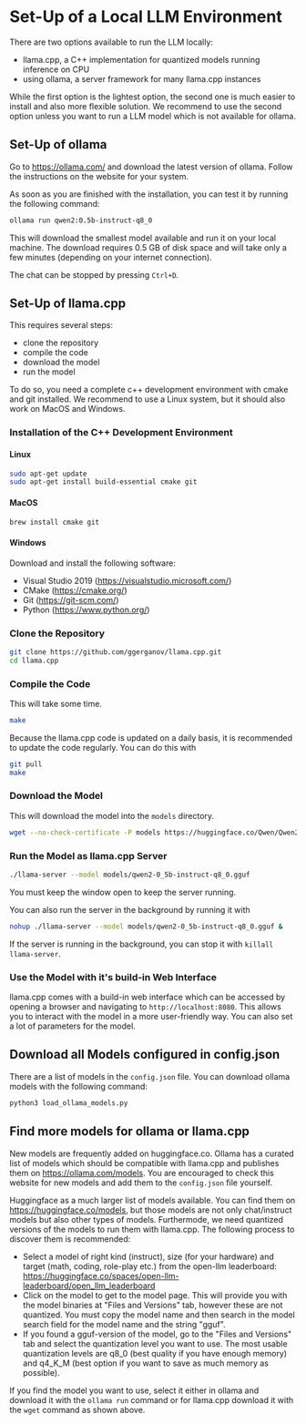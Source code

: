 # Set-Up of a Local LLM Environment

There are two options available to run the LLM locally:
- llama.cpp, a C++ implementation for quantized models running inference on CPU
- using ollama, a server framework for many llama.cpp instances

While the first option is the lightest option, the second one is much easier to install
and also more flexible solution. We recommend to use the second option unless you want
to run a LLM model which is not available for ollama.

## Set-Up of ollama

Go to https://ollama.com/ and download the latest version of ollama.
Follow the instructions on the website for your system.

As soon as you are finished with the installation, you can test it by running the following command:
```bash
ollama run qwen2:0.5b-instruct-q8_0
```

This will download the smallest model available and run it on your local machine.
The download requires 0.5 GB of disk space and will take only a few minutes (depending on your internet connection).

The chat can be stopped by pressing `Ctrl+D`.

## Set-Up of llama.cpp

This requires several steps:
- clone the repository
- compile the code
- download the model
- run the model

To do so, you need a complete c++ development environment with cmake and git installed.
We recommend to use a Linux system, but it should also work on MacOS and Windows.

### Installation of the C++ Development Environment

#### Linux

```bash
sudo apt-get update
sudo apt-get install build-essential cmake git
```

#### MacOS

```bash
brew install cmake git
```

#### Windows

Download and install the following software:
- Visual Studio 2019 (https://visualstudio.microsoft.com/)
- CMake (https://cmake.org/)
- Git (https://git-scm.com/)
- Python (https://www.python.org/)

### Clone the Repository

```bash
git clone https://github.com/ggerganov/llama.cpp.git
cd llama.cpp
```

### Compile the Code

This will take some time.

```bash
make
```

Because the llama.cpp code is updated on a daily basis, it is recommended to update the code regularly.
You can do this with

```bash
git pull
make
```

### Download the Model

This will download the model into the `models` directory.

```bash
wget --no-check-certificate -P models https://huggingface.co/Qwen/Qwen2-0.5B-Instruct-GGUF/resolve/main/qwen2-0_5b-instruct-q8_0.gguf
```

### Run the Model as llama.cpp Server

```bash
./llama-server --model models/qwen2-0_5b-instruct-q8_0.gguf
```

You must keep the window open to keep the server running.

You can also run the server in the background by running it with
    
```bash
nohup ./llama-server --model models/qwen2-0_5b-instruct-q8_0.gguf &
```

If the server is running in the background, you can stop it with `killall llama-server`.

### Use the Model with it's build-in Web Interface

llama.cpp comes with a build-in web interface which can be accessed by opening a browser and navigating to `http://localhost:8080`.
This allows you to interact with the model in a more user-friendly way. You can also set a lot of parameters for the model.

## Download all Models configured in config.json

There are a list of models in the `config.json` file. You can download ollama models with the following command:

```bash
python3 load_ollama_models.py
```

## Find more models for ollama or llama.cpp

New models are frequently added on huggingface.co. Ollama has a curated list of models which should be compatible with llama.cpp
and publishes them on https://ollama.com/models. You are encouraged to check this website for new models and add them to the `config.json` file yourself.

Huggingface as a much larger list of models available. You can find them on https://huggingface.co/models, but those models are not only
chat/instruct models but also other types of models. Furthermode, we need quantized versions of the models to run them with llama.cpp.
The following process to discover them is recommended:
- Select a model of right kind (instruct), size (for your hardware) and target (math, coding, role-play etc.) from the open-llm leaderboard: https://huggingface.co/spaces/open-llm-leaderboard/open_llm_leaderboard
- Click on the model to get to the model page. This will provide you with the model binaries at "Files and Versions" tab, however these
  are not quantized. You must copy the model name and then search in the model search field for the model name and the string "gguf".
- If you found a gguf-version of the model, go to the "Files and Versions" tab and select the quantization level you want to use.
  The most usable quantization levels are q8_0 (best quality if you have enough memory) and q4_K_M (best option if you want to save as much memory as possible).

If you find the model you want to use, select it either in ollama and download it with the `ollama run` command or for llama.cpp download it with the `wget` command as shown above.
